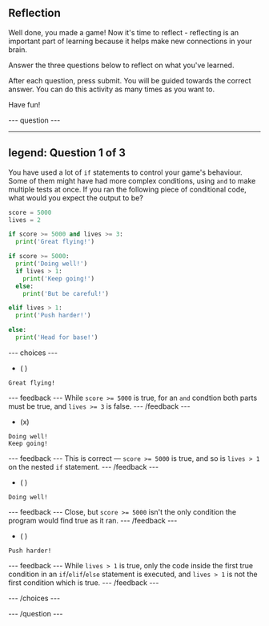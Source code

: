 ## Reflection

Well done, you made a game!  Now it's time to reflect - reflecting is an important part of learning because it helps make new connections in your brain.

Answer the three questions below to reflect on what you've learned.

After each question, press submit. You will be guided towards the correct answer. You can do this activity as many times as you want to.

Have fun!

--- question ---

---
legend: Question 1 of 3
---

You have used a lot of `if` statements to control your game's behaviour. Some of them might have had more complex conditions, using `and` to make multiple tests at once. If you ran the following piece of conditional code, what would you expect the output to be?

```python
score = 5000
lives = 2

if score >= 5000 and lives >= 3:
  print('Great flying!')

if score >= 5000: 
  print('Doing well!')
  if lives > 1:
    print('Keep going!')
  else:
    print('But be careful!')

elif lives > 1:
  print('Push harder!')

else:
  print('Head for base!')
```

--- choices ---

- ( ) 
```
Great flying!
```
  --- feedback ---
While `score >= 5000` is true, for an `and` condtion both parts must be true, and `lives >= 3` is false.
  --- /feedback ---

- (x) 
```
Doing well!
Keep going!
```
  --- feedback ---
This is correct — `score >= 5000` is true, and so is `lives > 1` on the nested `if` statement.
  --- /feedback ---

- ( ) 
```
Doing well!
```
  --- feedback ---
Close, but `score >= 5000` isn't the only condition the program would find true as it ran.
  --- /feedback ---

- ( ) 
```
Push harder!
```
  --- feedback ---
While `lives > 1` is true, only the code inside the first true condition in an `if`/`elif`/`else` statement is executed, and `lives > 1` is not the first condition which is true.
  --- /feedback ---

--- /choices ---

--- /question ---
